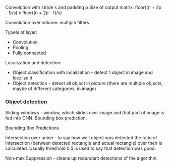 Convolution with stride s and padding p
Size of output matrix: floor((n + 2p - f)/s) x floor((n + 2p - f)/s)

Convolution over volume: multiple filters

Typels of layer:

* Convolution
* Pooling
* Fully connected

Localization and detection:
* Object classification with localization - detect 1 object in image and loczlize it
* Object detection - detect all object in picture (there are multiple objects, maybe of different categories, in image)

### Object detection

Sliding windows - window, which slides over image and that part of image is fed into CNN.
Bounding box prediction.

Bounding Box Predictions

Intersection over union - to say how well object was detected the ratio of intersection (between detected rectangle and actual rectangle) over their is calculated. Usually threshold 0.5 is used to say that detection was good.

Non-max Suppression - cleans up redundant detections of the algorithm.
